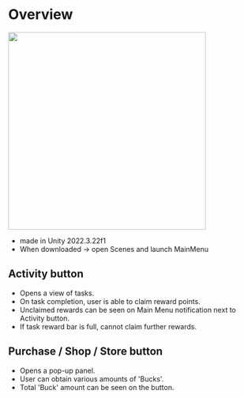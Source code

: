 # Overview

<img src="https://media.giphy.com/media/v1.Y2lkPTc5MGI3NjExdHU4aDYyYzZyZjRwNDA2eXF4cWZpcjZraWw4ZGFiOXlhNXBvdTBpcSZlcD12MV9pbnRlcm5hbF9naWZfYnlfaWQmY3Q9Zw/F6K4xicau8KCxHrIu3/giphy.gif" width="400">

- made in Unity 2022.3.22f1
- When downloaded -> open Scenes and launch MainMenu

## Activity button
- Opens a view of tasks.
- On task completion, user is able to claim reward points.
- Unclaimed rewards can be seen on Main Menu notification next to Activity button.
- If task reward bar is full, cannot claim further rewards.

## Purchase / Shop / Store button
- Opens a pop-up panel.
- User can obtain various amounts of 'Bucks'.
- Total 'Buck' amount can be seen on the button.
